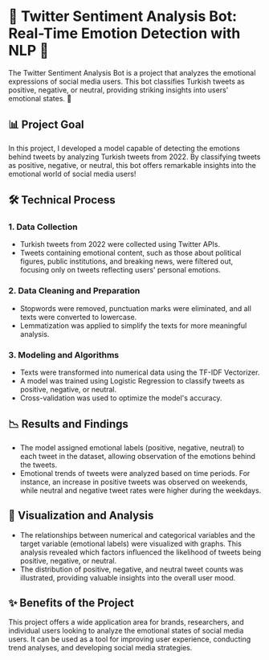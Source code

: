 # 🚀 Twitter Sentiment Analysis Bot: Real-Time Emotion Detection with NLP 🚀

The Twitter Sentiment Analysis Bot is a project that analyzes the emotional expressions of social media users. This bot classifies Turkish tweets as positive, negative, or neutral, providing striking insights into users' emotional states. 🎉

## 📊 Project Goal
In this project, I developed a model capable of detecting the emotions behind tweets by analyzing Turkish tweets from 2022. By classifying tweets as positive, negative, or neutral, this bot offers remarkable insights into the emotional world of social media users!

## 🛠️ Technical Process

### 1. Data Collection
- Turkish tweets from 2022 were collected using Twitter APIs.
- Tweets containing emotional content, such as those about political figures, public institutions, and breaking news, were filtered out, focusing only on tweets reflecting users' personal emotions.

### 2. Data Cleaning and Preparation
- Stopwords were removed, punctuation marks were eliminated, and all texts were converted to lowercase.
- Lemmatization was applied to simplify the texts for more meaningful analysis.

### 3. Modeling and Algorithms
- Texts were transformed into numerical data using the TF-IDF Vectorizer.
- A model was trained using Logistic Regression to classify tweets as positive, negative, or neutral.
- Cross-validation was used to optimize the model's accuracy.

## 📉 Results and Findings
- The model assigned emotional labels (positive, negative, neutral) to each tweet in the dataset, allowing observation of the emotions behind the tweets.
- Emotional trends of tweets were analyzed based on time periods. For instance, an increase in positive tweets was observed on weekends, while neutral and negative tweet rates were higher during the weekdays.

## 🎨 Visualization and Analysis
- The relationships between numerical and categorical variables and the target variable (emotional labels) were visualized with graphs. This analysis revealed which factors influenced the likelihood of tweets being positive, negative, or neutral.
- The distribution of positive, negative, and neutral tweet counts was illustrated, providing valuable insights into the overall user mood.

## ✨ Benefits of the Project
This project offers a wide application area for brands, researchers, and individual users looking to analyze the emotional states of social media users. It can be used as a tool for improving user experience, conducting trend analyses, and developing social media strategies.
